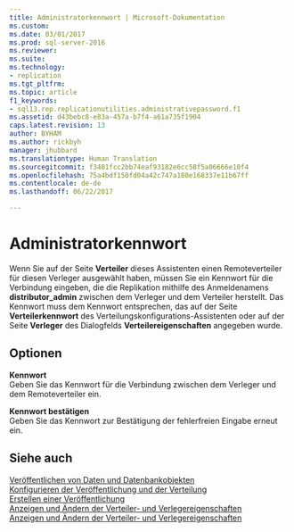 ```yaml
---
title: Administratorkennwort | Microsoft-Dokumentation
ms.custom: 
ms.date: 03/01/2017
ms.prod: sql-server-2016
ms.reviewer: 
ms.suite: 
ms.technology:
- replication
ms.tgt_pltfrm: 
ms.topic: article
f1_keywords:
- sql13.rep.replicationutilities.administrativepassword.f1
ms.assetid: d43bebc8-e83a-457a-b7f4-a61a735f1904
caps.latest.revision: 13
author: BYHAM
ms.author: rickbyh
manager: jhubbard
ms.translationtype: Human Translation
ms.sourcegitcommit: f3481fcc2bb74eaf93182e6cc58f5a06666e10f4
ms.openlocfilehash: 75a4bdf150fd04a42c747a180e168337e11b67ff
ms.contentlocale: de-de
ms.lasthandoff: 06/22/2017

---
```

# <a name="administrative-password"></a>Administratorkennwort
  Wenn Sie auf der Seite **Verteiler** dieses Assistenten einen Remoteverteiler für diesen Verleger ausgewählt haben, müssen Sie ein Kennwort für die Verbindung eingeben, die die Replikation mithilfe des Anmeldenamens **distributor_admin** zwischen dem Verleger und dem Verteiler herstellt. Das Kennwort muss dem Kennwort entsprechen, das auf der Seite **Verteilerkennwort** des Verteilungskonfigurations-Assistenten oder auf der Seite **Verleger** des Dialogfelds **Verteilereigenschaften** angegeben wurde.  
  
## <a name="options"></a>Optionen  
 **Kennwort**  
 Geben Sie das Kennwort für die Verbindung zwischen dem Verleger und dem Remoteverteiler ein.  
  
 **Kennwort bestätigen**  
 Geben Sie das Kennwort zur Bestätigung der fehlerfreien Eingabe erneut ein.  
  
## <a name="see-also"></a>Siehe auch  
 [Veröffentlichen von Daten und Datenbankobjekten](../../relational-databases/replication/publish/publish-data-and-database-objects.md)   
 [Konfigurieren der Veröffentlichung und der Verteilung](../../relational-databases/replication/configure-publishing-and-distribution.md)   
 [Erstellen einer Veröffentlichung](../../relational-databases/replication/publish/create-a-publication.md)   
 [Anzeigen und Ändern der Verteiler- und Verlegereigenschaften](../../relational-databases/replication/view-and-modify-distributor-and-publisher-properties.md)   
 [Anzeigen und Ändern der Verteiler- und Verlegereigenschaften](../../relational-databases/replication/view-and-modify-distributor-and-publisher-properties.md)  
  
  
